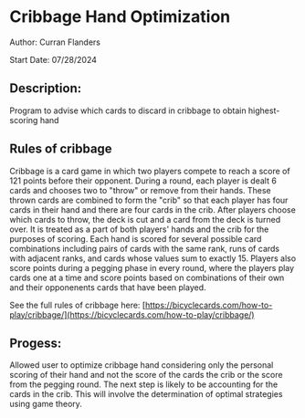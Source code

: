 # Cribbage Hand Optimization
Author: Curran Flanders

Start Date: 07/28/2024

## Description: 
Program to advise which cards to discard in cribbage to obtain highest-scoring hand

## Rules of cribbage
Cribbage is a card game in which two players compete to reach a score of 121 points before their opponent. During a round, each player is dealt 6 cards and chooses two to "throw" or remove from their hands. These thrown cards are combined to form the "crib" so that each player has four cards in their hand and there are four cards in the crib. After players choose which cards to throw, the deck is cut and a card from the deck is turned over. It is treated as a part of both players' hands and the crib for the purposes of scoring. Each hand is scored for several possible card combinations including pairs of cards with the same rank, runs of cards with adjacent ranks, and cards whose values sum to exactly 15. Players also score points during a pegging phase in every round, where the players play cards one at a time and score points based on combinations of their own and their opponenents cards that have been played.

See the full rules of cribbage here: [https://bicyclecards.com/how-to-play/cribbage/](https://bicyclecards.com/how-to-play/cribbage/)

## Progess: 
Allowed user to optimize cribbage hand considering only the personal scoring of their hand and not the score of the cards the crib or the score from the pegging round. The next step is likely to be accounting for the cards in the crib. This will involve the determination of optimal strategies using game theory.
